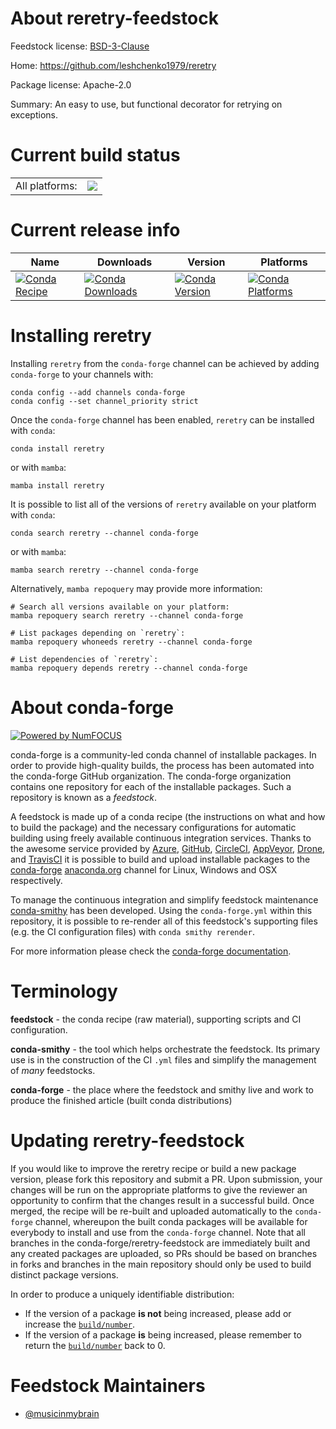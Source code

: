 About reretry-feedstock
=======================

Feedstock license: [BSD-3-Clause](https://github.com/conda-forge/reretry-feedstock/blob/main/LICENSE.txt)

Home: https://github.com/leshchenko1979/reretry

Package license: Apache-2.0

Summary: An easy to use, but functional decorator for retrying on exceptions.

Current build status
====================


<table><tr><td>All platforms:</td>
    <td>
      <a href="https://dev.azure.com/conda-forge/feedstock-builds/_build/latest?definitionId=17232&branchName=main">
        <img src="https://dev.azure.com/conda-forge/feedstock-builds/_apis/build/status/reretry-feedstock?branchName=main">
      </a>
    </td>
  </tr>
</table>

Current release info
====================

| Name | Downloads | Version | Platforms |
| --- | --- | --- | --- |
| [![Conda Recipe](https://img.shields.io/badge/recipe-reretry-green.svg)](https://anaconda.org/conda-forge/reretry) | [![Conda Downloads](https://img.shields.io/conda/dn/conda-forge/reretry.svg)](https://anaconda.org/conda-forge/reretry) | [![Conda Version](https://img.shields.io/conda/vn/conda-forge/reretry.svg)](https://anaconda.org/conda-forge/reretry) | [![Conda Platforms](https://img.shields.io/conda/pn/conda-forge/reretry.svg)](https://anaconda.org/conda-forge/reretry) |

Installing reretry
==================

Installing `reretry` from the `conda-forge` channel can be achieved by adding `conda-forge` to your channels with:

```
conda config --add channels conda-forge
conda config --set channel_priority strict
```

Once the `conda-forge` channel has been enabled, `reretry` can be installed with `conda`:

```
conda install reretry
```

or with `mamba`:

```
mamba install reretry
```

It is possible to list all of the versions of `reretry` available on your platform with `conda`:

```
conda search reretry --channel conda-forge
```

or with `mamba`:

```
mamba search reretry --channel conda-forge
```

Alternatively, `mamba repoquery` may provide more information:

```
# Search all versions available on your platform:
mamba repoquery search reretry --channel conda-forge

# List packages depending on `reretry`:
mamba repoquery whoneeds reretry --channel conda-forge

# List dependencies of `reretry`:
mamba repoquery depends reretry --channel conda-forge
```


About conda-forge
=================

[![Powered by
NumFOCUS](https://img.shields.io/badge/powered%20by-NumFOCUS-orange.svg?style=flat&colorA=E1523D&colorB=007D8A)](https://numfocus.org)

conda-forge is a community-led conda channel of installable packages.
In order to provide high-quality builds, the process has been automated into the
conda-forge GitHub organization. The conda-forge organization contains one repository
for each of the installable packages. Such a repository is known as a *feedstock*.

A feedstock is made up of a conda recipe (the instructions on what and how to build
the package) and the necessary configurations for automatic building using freely
available continuous integration services. Thanks to the awesome service provided by
[Azure](https://azure.microsoft.com/en-us/services/devops/), [GitHub](https://github.com/),
[CircleCI](https://circleci.com/), [AppVeyor](https://www.appveyor.com/),
[Drone](https://cloud.drone.io/welcome), and [TravisCI](https://travis-ci.com/)
it is possible to build and upload installable packages to the
[conda-forge](https://anaconda.org/conda-forge) [anaconda.org](https://anaconda.org/)
channel for Linux, Windows and OSX respectively.

To manage the continuous integration and simplify feedstock maintenance
[conda-smithy](https://github.com/conda-forge/conda-smithy) has been developed.
Using the ``conda-forge.yml`` within this repository, it is possible to re-render all of
this feedstock's supporting files (e.g. the CI configuration files) with ``conda smithy rerender``.

For more information please check the [conda-forge documentation](https://conda-forge.org/docs/).

Terminology
===========

**feedstock** - the conda recipe (raw material), supporting scripts and CI configuration.

**conda-smithy** - the tool which helps orchestrate the feedstock.
                   Its primary use is in the construction of the CI ``.yml`` files
                   and simplify the management of *many* feedstocks.

**conda-forge** - the place where the feedstock and smithy live and work to
                  produce the finished article (built conda distributions)


Updating reretry-feedstock
==========================

If you would like to improve the reretry recipe or build a new
package version, please fork this repository and submit a PR. Upon submission,
your changes will be run on the appropriate platforms to give the reviewer an
opportunity to confirm that the changes result in a successful build. Once
merged, the recipe will be re-built and uploaded automatically to the
`conda-forge` channel, whereupon the built conda packages will be available for
everybody to install and use from the `conda-forge` channel.
Note that all branches in the conda-forge/reretry-feedstock are
immediately built and any created packages are uploaded, so PRs should be based
on branches in forks and branches in the main repository should only be used to
build distinct package versions.

In order to produce a uniquely identifiable distribution:
 * If the version of a package **is not** being increased, please add or increase
   the [``build/number``](https://docs.conda.io/projects/conda-build/en/latest/resources/define-metadata.html#build-number-and-string).
 * If the version of a package **is** being increased, please remember to return
   the [``build/number``](https://docs.conda.io/projects/conda-build/en/latest/resources/define-metadata.html#build-number-and-string)
   back to 0.

Feedstock Maintainers
=====================

* [@musicinmybrain](https://github.com/musicinmybrain/)

